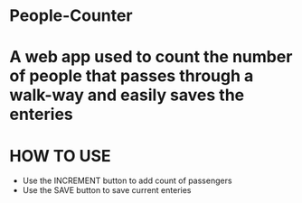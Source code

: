 # People-Counter
# A web app used to count the number of people that passes through a walk-way and easily saves the enteries

# HOW TO USE

+ Use the INCREMENT button to add count of passengers
+ Use the SAVE button to save current enteries

